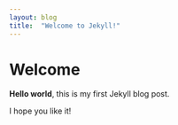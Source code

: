 ```yaml
---
layout: blog
title:  "Welcome to Jekyll!"
---
```


# Welcome

**Hello world**, this is my first Jekyll blog post.

I hope you like it!
